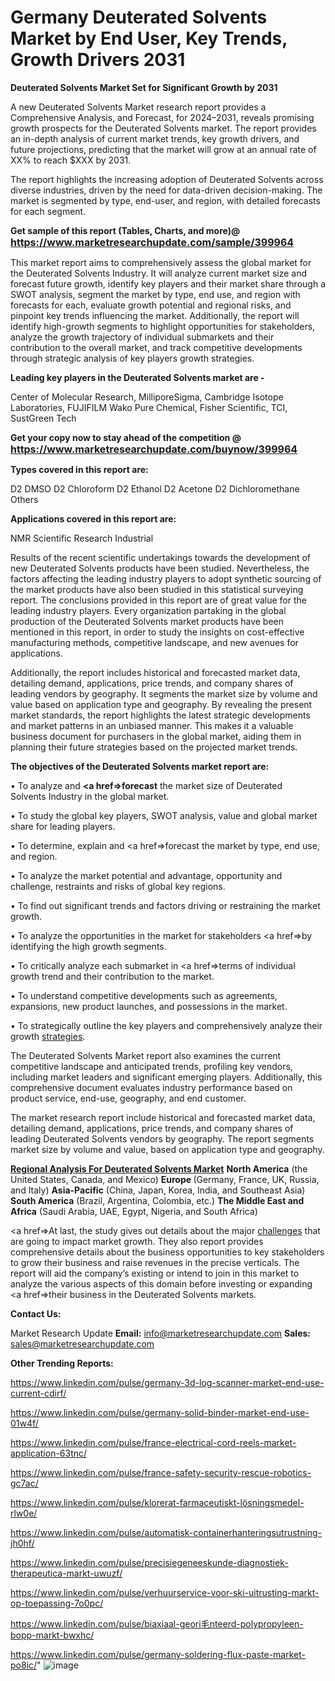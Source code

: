 # Germany Deuterated Solvents Market by End User, Key Trends, Growth Drivers 2031

<strong>Deuterated Solvents Market Set for Significant Growth by 2031</strong>

A new Deuterated Solvents Market research report provides a Comprehensive Analysis, and Forecast, for 2024–2031, reveals promising growth prospects for the Deuterated Solvents market. The report provides an in-depth analysis of current market trends, key growth drivers, and future projections, predicting that the market will grow at an annual rate of XX% to reach $XXX by 2031.

The report highlights the increasing adoption of Deuterated Solvents across diverse industries, driven by the need for data-driven decision-making. The market is segmented by type, end-user, and region, with detailed forecasts for each segment.

<strong>Get sample of this report (Tables, Charts, and more)@ <a href=https://www.marketresearchupdate.com/sample/399964><font size=3 color=#0000ff>https://www.marketresearchupdate.com/sample/399964</font></a></strong>

This market report aims to comprehensively assess the global market for the Deuterated Solvents Industry. It will analyze current market size and forecast future growth, identify key players and their market share through a SWOT analysis, segment the market by type, end use, and region with forecasts for each, evaluate growth potential and regional risks, and pinpoint key trends influencing the market. Additionally, the report will identify high-growth segments to highlight opportunities for stakeholders, analyze the growth trajectory of individual submarkets and their contribution to the overall market, and track competitive developments through strategic analysis of key players growth strategies.

<strong>Leading key players in the Deuterated Solvents market are -</strong>

Center of Molecular Research, MilliporeSigma, Cambridge Isotope Laboratories, FUJIFILM Wako Pure Chemical, Fisher Scientific, TCI, SustGreen Tech

<strong>Get your copy now to stay ahead of the competition @ <a href=https://www.marketresearchupdate.com/buynow/399964><font size=3 color=#0000ff>https://www.marketresearchupdate.com/buynow/399964</font></a></strong>

<strong>Types covered in this report are:</strong>

D2 DMSO
D2 Chloroform
D2 Ethanol
D2 Acetone
D2 Dichloromethane
Others

<strong>Applications covered in this report are:</strong>

NMR
Scientific Research
Industrial

Results of the recent scientific undertakings towards the development of new Deuterated Solvents products have been studied. Nevertheless, the factors affecting the leading industry players to adopt synthetic sourcing of the market products have also been studied in this statistical surveying report. The conclusions provided in this report are of great value for the leading industry players. Every organization partaking in the global production of the Deuterated Solvents market products have been mentioned in this report, in order to study the insights on cost-effective manufacturing methods, competitive landscape, and new avenues for applications.

Additionally, the report includes historical and forecasted market data, detailing demand, applications, price trends, and company shares of leading vendors by geography. It segments the market size by volume and value based on application type and geography. By revealing the present market standards, the report highlights the latest strategic developments and market patterns in an unbiased manner. This makes it a valuable business document for purchasers in the global market, aiding them in planning their future strategies based on the projected market trends.

<strong>The objectives of the Deuterated Solvents market report are:</strong>

• To analyze and <strong><a href=><strong>forecast</strong></a></strong> the market size of Deuterated Solvents Industry in the global market.

• To study the global key players, SWOT analysis, value and global market share for leading players.

• To determine, explain and <a href=>forecast</a> the market by type, end use, and region.

• To analyze the market potential and advantage, opportunity and challenge, restraints and risks of global key regions.

• To find out significant trends and factors driving or restraining the market growth.

• To analyze the opportunities in the market for stakeholders <a href=>by</a> identifying the high growth segments.

• To critically analyze each submarket in <a href=>terms</a> of individual growth trend and their contribution to the market.

• To understand competitive developments such as agreements, expansions, new product launches, and possessions in the market.

• To strategically outline the key players and comprehensively analyze their growth <a href=ASDF881288>strategies</a>.

The Deuterated Solvents Market report also examines the current competitive landscape and anticipated trends, profiling key vendors, including market leaders and significant emerging players. Additionally, this comprehensive document evaluates industry performance based on product service, end-use, geography, and end customer.

The market research report include historical and forecasted market data, detailing demand, applications, price trends, and company shares of leading Deuterated Solvents vendors by geography. The report segments market size by volume and value, based on application type and geography.

<strong><u><b>Regional Analysis For Deuterated Solvents Market</b></u></strong>
<strong><b>North America</b></strong> (the United States, Canada, and Mexico)
<strong><b>Europe </b></strong>(Germany, France, UK, Russia, and Italy)
<strong><b>Asia-Pacific</b></strong> (China, Japan, Korea, India, and Southeast Asia)
<strong><b>South America</b></strong> (Brazil, Argentina, Colombia, etc.)
<strong><b>The Middle East and Africa</b></strong> (Saudi Arabia, UAE, Egypt, Nigeria, and South Africa)

<a href=>At last,</a> the study gives out details about the major <a href=ASDF991299>challenges</a> that are going to impact market growth. They also report provides comprehensive details about the business opportunities to key stakeholders to grow their business and raise revenues in the precise verticals. The report will aid the company’s existing or intend to join in this market to analyze the various aspects of this domain before investing or expanding <a href=>their</a> business in the Deuterated Solvents markets.

<strong>Contact Us:</strong>

Market Research Update
<strong>Email:</strong> info@marketresearchupdate.com
<strong>Sales:</strong> sales@marketresearchupdate.com

<strong>Other Trending Reports:</strong>

<a href=https://www.linkedin.com/pulse/germany-3d-log-scanner-market-end-use-current-cdirf/>https://www.linkedin.com/pulse/germany-3d-log-scanner-market-end-use-current-cdirf/</a>

<a href=https://www.linkedin.com/pulse/germany-solid-binder-market-end-use-01w4f/>https://www.linkedin.com/pulse/germany-solid-binder-market-end-use-01w4f/</a>

<a href=https://www.linkedin.com/pulse/france-electrical-cord-reels-market-application-63tnc/>https://www.linkedin.com/pulse/france-electrical-cord-reels-market-application-63tnc/</a>

<a href=https://www.linkedin.com/pulse/france-safety-security-rescue-robotics-gc7ac/>https://www.linkedin.com/pulse/france-safety-security-rescue-robotics-gc7ac/</a>

<a href=https://www.linkedin.com/pulse/klorerat-farmaceutiskt-lösningsmedel-rlw0e/>https://www.linkedin.com/pulse/klorerat-farmaceutiskt-lösningsmedel-rlw0e/</a>

<a href=https://www.linkedin.com/pulse/automatisk-containerhanteringsutrustning-jh0hf/>https://www.linkedin.com/pulse/automatisk-containerhanteringsutrustning-jh0hf/</a>

<a href=https://www.linkedin.com/pulse/precisiegeneeskunde-diagnostiek-therapeutica-markt-uwuzf/>https://www.linkedin.com/pulse/precisiegeneeskunde-diagnostiek-therapeutica-markt-uwuzf/</a>

<a href=https://www.linkedin.com/pulse/verhuurservice-voor-ski-uitrusting-markt-op-toepassing-7o0pc/>https://www.linkedin.com/pulse/verhuurservice-voor-ski-uitrusting-markt-op-toepassing-7o0pc/</a>

<a href=https://www.linkedin.com/pulse/biaxiaal-geori毛nteerd-polypropyleen-bopp-markt-bwxhc/>https://www.linkedin.com/pulse/biaxiaal-geori毛nteerd-polypropyleen-bopp-markt-bwxhc/</a>

<a href=https://www.linkedin.com/pulse/germany-soldering-flux-paste-market-po8ic/>https://www.linkedin.com/pulse/germany-soldering-flux-paste-market-po8ic/</a>"
![image](https://github.com/user-attachments/assets/8249fb72-d20e-4d1a-a7f7-97c204dcd9a8)

